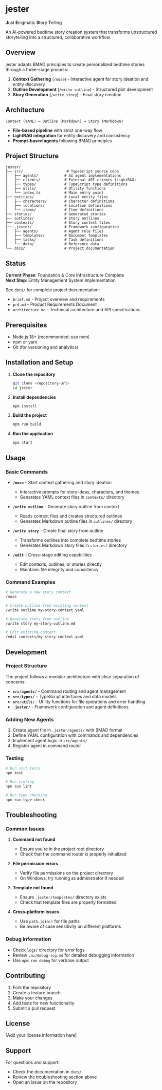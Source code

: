 # jester

**J**ust **E**nigmatic **S**tory **T**elling

An AI-powered bedtime story creation system that transforms unstructured storytelling into a structured, collaborative workflow.

## Overview

jester adapts BMAD principles to create personalized bedtime stories through a three-stage process:

1. **Context Gathering** (`/muse`) - Interactive agent for story ideation and entity discovery
2. **Outline Development** (`/write outline`) - Structured plot development
3. **Story Generation** (`/write story`) - Final story creation

## Architecture

```
Context (YAML) → Outline (Markdown) → Story (Markdown)
```

- **File-based pipeline** with strict one-way flow
- **LightRAG integration** for entity discovery and consistency
- **Prompt-based agents** following BMAD principles

## Project Structure

```
jester/
├── src/                    # TypeScript source code
│   ├── agents/            # AI agent implementations
│   ├── clients/           # External API clients (LightRAG)
│   ├── types/             # TypeScript type definitions
│   ├── utils/             # Utility functions
│   └── index.ts           # Main entry point
├── entities/              # Local entity files
│   ├── characters/        # Character definitions
│   ├── locations/         # Location definitions
│   └── items/             # Item definitions
├── stories/               # Generated stories
├── outlines/              # Story outlines
├── contexts/              # Story context files
├── .jester/               # Framework configuration
│   ├── agents/            # Agent rule files
│   ├── templates/         # Document templates
│   ├── tasks/             # Task definitions
│   └── data/              # Reference data
└── docs/                  # Project documentation
```

## Status

**Current Phase**: Foundation & Core Infrastructure Complete  
**Next Step**: Entity Management System Implementation

See `docs/` for complete project documentation:
- `brief.md` - Project overview and requirements
- `prd.md` - Product Requirements Document
- `architecture.md` - Technical architecture and API specifications

## Prerequisites

- Node.js 18+ (recommended: use nvm)
- npm or yarn
- Git (for versioning and analytics)

## Installation and Setup

1. **Clone the repository**
   ```bash
   git clone <repository-url>
   cd jester
   ```

2. **Install dependencies**
   ```bash
   npm install
   ```

3. **Build the project**
   ```bash
   npm run build
   ```

4. **Run the application**
   ```bash
   npm start
   ```

## Usage

### Basic Commands

- **`/muse`** - Start context gathering and story ideation
  - Interactive prompts for story ideas, characters, and themes
  - Generates YAML context files in `contexts/` directory

- **`/write outline`** - Generate story outline from context
  - Reads context files and creates structured outlines
  - Generates Markdown outline files in `outlines/` directory

- **`/write story`** - Create final story from outline
  - Transforms outlines into complete bedtime stories
  - Generates Markdown story files in `stories/` directory

- **`/edit`** - Cross-stage editing capabilities
  - Edit contexts, outlines, or stories directly
  - Maintains file integrity and consistency

### Command Examples

```bash
# Generate a new story context
/muse

# Create outline from existing context
/write outline my-story-context.yaml

# Generate story from outline
/write story my-story-outline.md

# Edit existing content
/edit contexts/my-story-context.yaml
```

## Development

### Project Structure

The project follows a modular architecture with clear separation of concerns:

- **`src/agents/`** - Command routing and agent management
- **`src/types/`** - TypeScript interfaces and data models
- **`src/utils/`** - Utility functions for file operations and error handling
- **`.jester/`** - Framework configuration and agent definitions

### Adding New Agents

1. Create agent file in `.jester/agents/` with BMAD format
2. Define YAML configuration with commands and dependencies
3. Implement agent logic in `src/agents/`
4. Register agent in command router

### Testing

```bash
# Run unit tests
npm test

# Run linting
npm run lint

# Run type checking
npm run type-check
```

## Troubleshooting

### Common Issues

1. **Command not found**
   - Ensure you're in the project root directory
   - Check that the command router is properly initialized

2. **File permission errors**
   - Verify file permissions on the project directory
   - On Windows, try running as administrator if needed

3. **Template not found**
   - Ensure `.jester/templates/` directory exists
   - Check that template files are properly formatted

4. **Cross-platform issues**
   - Use `path.join()` for file paths
   - Be aware of case sensitivity on different platforms

### Debug Information

- Check `logs/` directory for error logs
- Review `.ai/debug-log.md` for detailed debugging information
- Use `npm run debug` for verbose output

## Contributing

1. Fork the repository
2. Create a feature branch
3. Make your changes
4. Add tests for new functionality
5. Submit a pull request

## License

[Add your license information here]

## Support

For questions and support:
- Check the documentation in `docs/`
- Review the troubleshooting section above
- Open an issue on the repository

